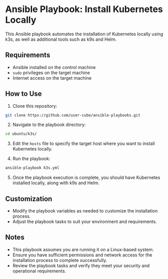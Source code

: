 # Ansible Playbook: Install Kubernetes Locally

This Ansible playbook automates the installation of Kubernetes locally using k3s, as well as additional tools such as k9s and Helm.

## Requirements

- Ansible installed on the control machine
- `sudo` privileges on the target machine
- Internet access on the target machine

## How to Use

1. Clone this repository:

```bash
git clone https://github.com/user-cube/ansible-playbooks.git
```

2. Navigate to the playbook directory:

```bash
cd ubuntu/k3s/
```

3. Edit the `hosts` file to specify the target host where you want to install Kubernetes locally.

4. Run the playbook:

```bash
ansible-playbook k3s.yml
```

5. Once the playbook execution is complete, you should have Kubernetes installed locally, along with k9s and Helm.

## Customization

- Modify the playbook variables as needed to customize the installation process.
- Adjust the playbook tasks to suit your environment and requirements.

## Notes

- This playbook assumes you are running it on a Linux-based system.
- Ensure you have sufficient permissions and network access for the installation process to complete successfully.
- Review the playbook tasks and verify they meet your security and operational requirements.
